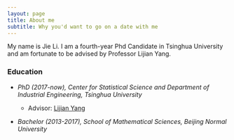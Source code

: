 ```yaml
---
layout: page
title: About me
subtitle: Why you'd want to go on a date with me
---
```


My name is Jie Li. I am a fourth-year Phd Candidate in Tsinghua University and am fortunate to be advised by Professor Lijian Yang.




### Education

* _PhD (2017-now), Center for Statistical Science and Department of Industrial Engineering, Tsinghua University_
  *  Advisor: [Lijian Yang](http://lijianyang.com)

* _Bachelor (2013-2017), School of Mathematical Sciences, Beijing Normal University_


